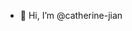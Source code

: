 - 👋 Hi, I’m @catherine-jian
<!---
catherine-jian/catherine-jian is a ✨ special ✨ repository because its `README.md` (this file) appears on your GitHub profile.
You can click the Preview link to take a look at your changes.
--->
